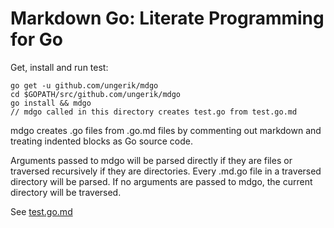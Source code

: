 Markdown Go: Literate Programming for Go
========================================

Get, install and run test:

	go get -u github.com/ungerik/mdgo
	cd $GOPATH/src/github.com/ungerik/mdgo
	go install && mdgo
	// mdgo called in this directory creates test.go from test.go.md

mdgo creates .go files from .go.md files by commenting out markdown
and treating indented blocks as Go source code.

Arguments passed to mdgo will be parsed directly if they are files
or traversed recursively if they are directories.
Every .md.go file in a traversed directory will be parsed.
If no arguments are passed to mdgo, the current directory will be traversed.

See [test.go.md](https://github.com/ungerik/mdgo/blob/master/test.go.md)
